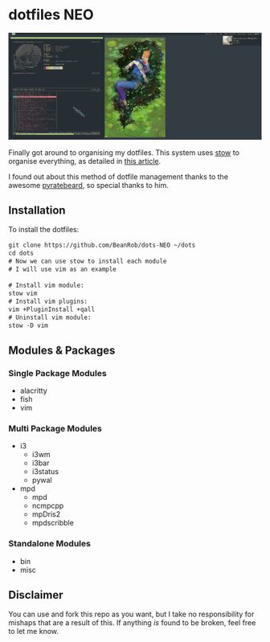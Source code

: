 # dotfiles NEO
![scrot](scrot.png)

Finally got around to organising my dotfiles. This system uses
[stow](http://www.gnu.org/software/stow/) to organise everything, as detailed
in [this article](https://brandon.invergo.net/news/2012-05-26-using-gnu-stow-to-manage-your-dotfiles.html).

I found out about this method of dotfile management thanks to the awesome
[pyratebeard](https://pyratebeard.net),
so special thanks to him.

## Installation
To install the dotfiles:
```
git clone https://github.com/BeanRob/dots-NEO ~/dots
cd dots
# Now we can use stow to install each module
# I will use vim as an example

# Install vim module:
stow vim
# Install vim plugins:
vim +PluginInstall +qall
# Uninstall vim module:
stow -D vim
```

## Modules & Packages

### Single Package Modules
- alacritty
- fish
- vim

### Multi Package Modules
- i3
    - i3wm
    - i3bar
    - i3status
    - pywal
- mpd
    - mpd
    - ncmpcpp
    - mpDris2
    - mpdscribble

### Standalone Modules
- bin
- misc

## Disclaimer
You can use and fork this repo as you want, but I take no responsibility for
mishaps that are a result of this. If anything *is* found to be broken, feel
free to let me know.
